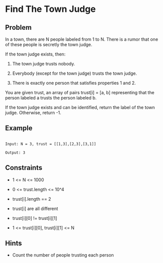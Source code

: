 # Find The Town Judge
## Problem

In a town, there are N people labeled from 1 to N. There is a rumor that one of these people is secretly the town judge.

If the town judge exists, then:

1. The town judge trusts nobody.

2. Everybody (except for the town judge) trusts the town judge.

3. There is exactly one person that satisfies properties 1 and 2.

You are given trust, an array of pairs trust[i] = [a, b] representing that the person labeled a trusts the person labeled b.

If the town judge exists and can be identified, return the label of the town judge. Otherwise, return -1.

## Example

```plaintext

Input: N = 3, trust = [[1,3],[2,3],[3,1]]

Output: 3

```

## Constraints

* 1 <= N <= 1000

* 0 <= trust.length <= 10^4

* trust[i].length == 2

* trust[i] are all different

* trust[i][0] != trust[i][1]

* 1 <= trust[i][0], trust[i][1] <= N

## Hints

* Count the number of people trusting each person

